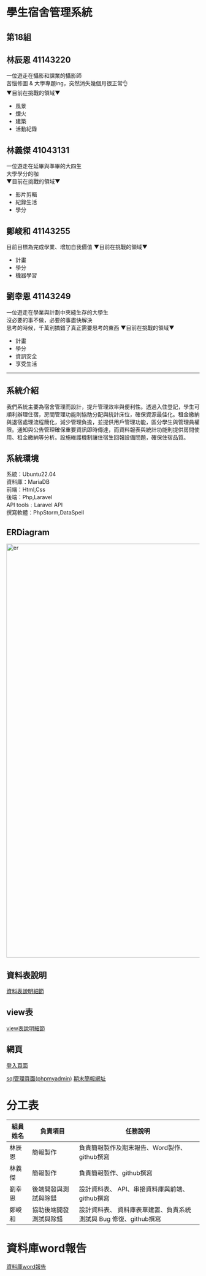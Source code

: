  # 學生宿舍管理系統
## 第18組
## 林辰恩 41143220
一位遊走在攝影和課業的攝影師  
苦惱修圖 & 大學專題ing，突然消失幾個月很正常👌  
 ▼目前在挑戰的領域▼  
- 風景  
- 煙火  
- 建築  
- 活動紀錄  


## 林義傑 41043131
一位遊走在延畢與準畢的大四生  
大學學分的咖  
 ▼目前在挑戰的領域▼  
- 影片剪輯  
- 紀錄生活
- 學分  

## 鄭峻和 41143255
目前目標為完成學業、增加自我價值
 ▼目前在挑戰的領域▼   
- 計畫
- 學分
- 機器學習


## 劉幸恩 41143249
一位遊走在學業與計劃中夾縫生存的大學生  
沒必要的事不做，必要的事盡快解決  
思考的時候，千萬別搞錯了真正需要思考的東西 
 ▼目前在挑戰的領域▼   
- 計畫
- 學分
- 資訊安全
- 享受生活
---
## 系統介紹
我們系統主要為宿舍管理而設計，提升管理效率與便利性。透過入住登記，學生可順利辦理住宿，房間管理功能則協助分配與統計床位，確保資源最佳化。租金繳納與退宿處理流程簡化，減少管理負擔，並提供用戶管理功能，區分學生與管理員權限。通知與公告管理確保重要資訊即時傳達，而資料報表與統計功能則提供房間使用、租金繳納等分析。設施維護機制讓住宿生回報設備問題，確保住宿品質。

## 系統環境
系統：Ubuntu22.04</br>
資料庫：MariaDB</br>
前端：Html,Css</br>
後端：Php,Laravel</br>
API tools﹕Laravel API</br>
撰寫軟體：PhpStorm,DataSpell</br>

## ERDiagram
<img width="1080" alt="er" src="https://github.com/user-attachments/assets/2f12ae3a-5c93-41fd-922d-00b5f34eb218" />



## 資料表說明

[資料表說明細節](sql/sql2.md)


## view表

[view表說明細節](sql/veiw.md)

## 網頁

[登入頁面](http://140.130.34.68:11236)

[sql管理頁面(phpmyadmin)](http://140.130.34.68:11236/phpmyadmin/)
[期末簡報網址](https://www.canva.com/design/DAGpduD9Ay0/Lgnf_kmy1loxScDBiiYiVA/view?utm_content=DAGpduD9Ay0&utm_campaign=designshare&utm_medium=link2&utm_source=uniquelinks&utlId=h33d01e0001)
# 分工表

| 組員姓名 | 負責項目           | 任務說明                                               |
|----------|--------------------|------------------------------------------------------|
| 林辰恩    | 簡報製作 | 負責簡報製作及期末報告、Word製作、github撰寫                |
| 林義傑    | 簡報製作   | 負責簡報製作、github撰寫               |
| 劉幸恩     | 後端開發與測試與除錯     | 設計資料表、 API、串接資料庫與前端、github撰寫                           |
| 鄭峻和     | 協助後端開發測試與除錯   |  設計資料表、 資料庫表單建置、負責系統測試與 Bug 修復、github撰寫                  |

# 資料庫word報告
[資料庫word報告](資料庫系統word.pdf)






